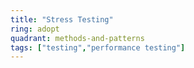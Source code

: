 ```yaml
---
title: "Stress Testing"
ring: adopt
quadrant: methods-and-patterns
tags: ["testing","performance testing"]
---
```


